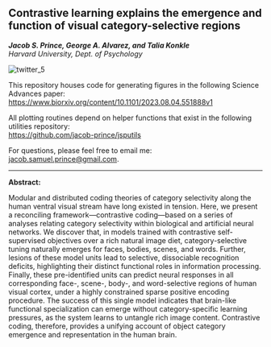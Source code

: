 ## Contrastive learning explains the emergence and function of visual category-selective regions

***Jacob S. Prince, George A. Alvarez, and Talia Konkle***  
*Harvard University, Dept. of Psychology*

![twitter_5](https://github.com/jacob-prince/PROJECT_DNFFA/assets/35503086/0ae3bcd0-b368-4677-ac4e-e9335e2e5412)

This repository houses code for generating figures in the following Science Advances paper: 
[https://www.biorxiv.org/content/10.1101/2023.08.04.551888v1 ](https://www.science.org/doi/10.1126/sciadv.adl1776) 

All plotting routines depend on helper functions that exist in the following utilities repository:  
https://github.com/jacob-prince/jsputils

For questions, please feel free to email me: jacob.samuel.prince@gmail.com.

---------------

**Abstract:**

Modular and distributed coding theories of category selectivity along the human ventral visual stream have long existed in tension. Here, we present a reconciling framework—contrastive coding—based on a series of analyses relating category selectivity within biological and artificial neural networks. We discover that, in models trained with contrastive self-supervised objectives over a rich natural image diet, category-selective tuning naturally emerges for faces, bodies, scenes, and words. Further, lesions of these model units lead to selective, dissociable recognition deficits, highlighting their distinct functional roles in information processing. Finally, these pre-identified units can predict neural responses in all corresponding face-, scene-, body-, and word-selective regions of human visual cortex, under a highly constrained sparse positive encoding procedure. The success of this single model indicates that brain-like functional specialization can emerge without category-specific learning pressures, as the system learns to untangle rich image content. Contrastive coding, therefore, provides a unifying account of object category emergence and representation in the human brain.

